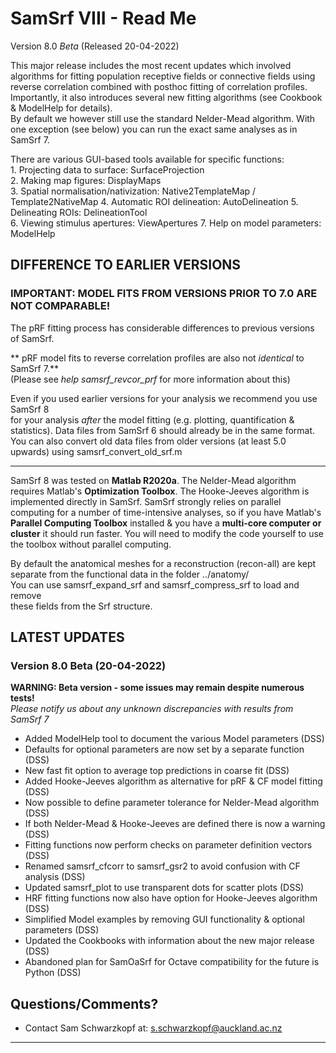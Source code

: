 # SamSrf VIII - Read Me
Version 8.0 *Beta* (Released 20-04-2022)

This major release includes the most recent updates which involved algorithms for 
fitting population receptive fields or connective fields using reverse correlation 
combined with posthoc fitting of correlation profiles. Importantly, it also introduces 
several new fitting algorithms (see Cookbook & ModelHelp for details).  
By default we however still use the standard Nelder-Mead algorithm. With one exception 
(see below) you can run the exact same analyses as in SamSrf 7.

There are various GUI-based tools available for specific functions:  
    1. Projecting data to surface:              SurfaceProjection  
    2. Making map figures:                      DisplayMaps  
    3. Spatial normalisation/nativization:      Native2TemplateMap / Template2NativeMap
	4. Automatic ROI delineation:               AutoDelineation
    5. Delineating ROIs:                        DelineationTool  
    6. Viewing stimulus apertures:              ViewApertures
	7. Help on model parameters:                ModelHelp

## DIFFERENCE TO EARLIER VERSIONS

### IMPORTANT: MODEL FITS FROM VERSIONS PRIOR TO 7.0 ARE NOT COMPARABLE!  
The pRF fitting process has considerable differences to previous versions of SamSrf.  

** pRF model fits to reverse correlation profiles are also not *identical* to SamSrf 7.**  
(Please see *help samsrf_revcor_prf* for more information about this)  

Even if you used earlier versions for your analysis we recommend you use SamSrf 8  
for your analysis *after* the model fitting (e.g. plotting, quantification & statistics). 
Data files from SamSrf 6 should already be in the same format. You can also convert old 
data files from older versions (at least 5.0 upwards) using samsrf_convert_old_srf.m   

------

SamSrf 8 was tested on **Matlab R2020a**. The Nelder-Mead algorithm requires Matlab's 
**Optimization Toolbox**. The Hooke-Jeeves algorithm is implemented directly in SamSrf.
SamSrf strongly relies on parallel computing for a number of time-intensive analyses, 
so if you have Matlab's **Parallel Computing Toolbox** installed & you have a 
**multi-core computer or cluster** it should run faster. You will need to modify 
the code yourself to use the toolbox without parallel computing.    
 
By default the anatomical meshes for a reconstruction (recon-all) are kept  
separate from the functional data in the folder ../anatomy/  
You can use samsrf_expand_srf and samsrf_compress_srf to load and remove  
these fields from the Srf structure.  

## LATEST UPDATES 

### Version 8.0 Beta (20-04-2022)  
**WARNING: Beta version - some issues may remain despite numerous tests!**  
*Please notify us about any unknown discrepancies with results from SamSrf 7*  
- Added ModelHelp tool to document the various Model parameters (DSS)  
- Defaults for optional parameters are now set by a separate function (DSS)  
- New fast fit option to average top predictions in coarse fit (DSS)  
- Added Hooke-Jeeves algorithm as alternative for pRF & CF model fitting (DSS)  
- Now possible to define parameter tolerance for Nelder-Mead algorithm (DSS)  
- If both Nelder-Mead & Hooke-Jeeves are defined there is now a warning (DSS)  
- Fitting functions now perform checks on parameter definition vectors (DSS)  
- Renamed samsrf_cfcorr to samsrf_gsr2 to avoid confusion with CF analysis (DSS)
- Updated samsrf_plot to use transparent dots for scatter plots (DSS)  
- HRF fitting functions now also have option for Hooke-Jeeves algorithm (DSS)  
- Simplified Model examples by removing GUI functionality & optional parameters (DSS)  
- Updated the Cookbooks with information about the new major release (DSS)  
- Abandoned plan for SamOaSrf for Octave compatibility for the future is Python (DSS)  

## Questions/Comments?
* Contact Sam Schwarzkopf at: s.schwarzkopf@auckland.ac.nz

------
